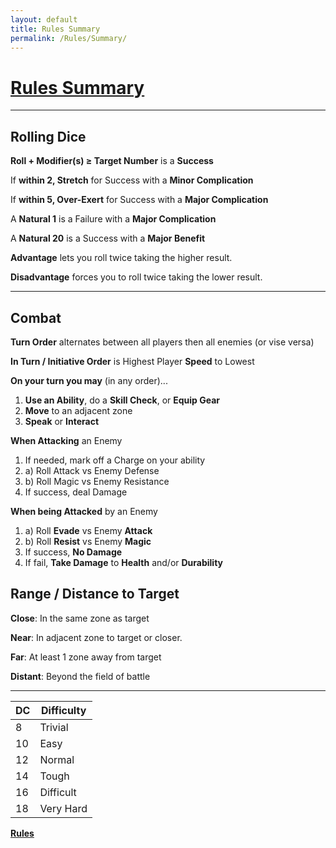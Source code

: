 ```yaml
---
layout: default
title: Rules Summary
permalink: /Rules/Summary/
---
```

# [Rules Summary](#summary)
------------------------------------------------------------------------
## Rolling Dice
**Roll + Modifier(s) ≥ Target Number** is a **Success**

If **within 2, Stretch** for Success with a **Minor Complication**

If **within 5, Over-Exert** for Success with a **Major Complication**

A **Natural 1** is a Failure with a **Major Complication**

A **Natural 20** is a Success with a **Major Benefit**

**Advantage** lets you roll twice taking the higher result.

**Disadvantage** forces you to roll twice taking the lower result.

------------------------------------------------------------------------
## Combat
**Turn Order** alternates between all players then all enemies (or vise versa)

**In Turn / Initiative Order** is Highest Player **Speed** to Lowest

**On your turn you may** (in any order)...
 1. **Use an Ability**, do a **Skill Check**, or **Equip Gear**
 2. **Move** to an adjacent zone
 3. **Speak** or **Interact**

**When Attacking** an Enemy
1. If needed, mark off a Charge on your ability
2. a) Roll Attack vs Enemy Defense
3. b) Roll Magic vs Enemy Resistance
4. If success, deal Damage

**When being Attacked** by an Enemy
1. a) Roll **Evade** vs Enemy **Attack**
2. b) Roll **Resist** vs Enemy **Magic**
3. If success, **No Damage**
4. If fail, **Take Damage** to **Health** and/or **Durability**

## Range / Distance to Target

**Close**: In the same zone as target

**Near**: In adjacent zone to target or closer.

**Far**: At least 1 zone away from target

**Distant**: Beyond the field of battle

------------------------------------------------------------------------

| **DC** | **Difficulty** |
| ------ | -------------- |
| 8      | Trivial        |
| 10     | Easy           |
| 12     | Normal         |
| 14     | Tough          |
| 16     | Difficult      |
| 18     | Very Hard      |



**[Rules]({{site.baseurl}}/Rules/Index/#rules)**








